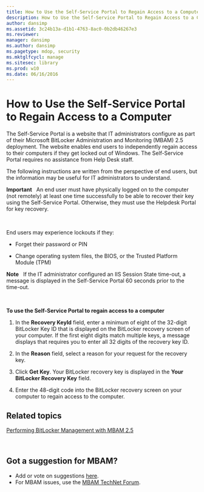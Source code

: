 ```yaml
---
title: How to Use the Self-Service Portal to Regain Access to a Computer
description: How to Use the Self-Service Portal to Regain Access to a Computer
author: dansimp
ms.assetid: 3c24b13a-d1b1-4763-8ac0-0b2db46267e3
ms.reviewer: 
manager: dansimp
ms.author: dansimp
ms.pagetype: mdop, security
ms.mktglfcycl: manage
ms.sitesec: library
ms.prod: w10
ms.date: 06/16/2016
---
```



# How to Use the Self-Service Portal to Regain Access to a Computer


The Self-Service Portal is a website that IT administrators configure as part of their Microsoft BitLocker Administration and Monitoring (MBAM) 2.5 deployment. The website enables end users to independently regain access to their computers if they get locked out of Windows. The Self-Service Portal requires no assistance from Help Desk staff.

The following instructions are written from the perspective of end users, but the information may be useful for IT administrators to understand.

**Important**  
An end user must have physically logged on to the computer (not remotely) at least one time successfully to be able to recover their key using the Self-Service Portal. Otherwise, they must use the Helpdesk Portal for key recovery.

 

End users may experience lockouts if they:

-   Forget their password or PIN

-   Change operating system files, the BIOS, or the Trusted Platform Module (TPM)

**Note**  
If the IT administrator configured an IIS Session State time-out, a message is displayed in the Self-Service Portal 60 seconds prior to the time-out.

 

**To use the Self-Service Portal to regain access to a computer**

1.  In the **Recovery KeyId** field, enter a minimum of eight of the 32-digit BitLocker Key ID that is displayed on the BitLocker recovery screen of your computer. If the first eight digits match multiple keys, a message displays that requires you to enter all 32 digits of the recovery key ID.

2.  In the **Reason** field, select a reason for your request for the recovery key.

3.  Click **Get Key**. Your BitLocker recovery key is displayed in the **Your BitLocker Recovery Key** field.

4.  Enter the 48-digit code into the BitLocker recovery screen on your computer to regain access to the computer.



## Related topics


[Performing BitLocker Management with MBAM 2.5](performing-bitlocker-management-with-mbam-25.md)

 
## Got a suggestion for MBAM?
- Add or vote on suggestions [here](http://mbam.uservoice.com/forums/268571-microsoft-bitlocker-administration-and-monitoring). 
- For MBAM issues, use the [MBAM TechNet Forum](https://social.technet.microsoft.com/Forums/home?forum=mdopmbam).
 





